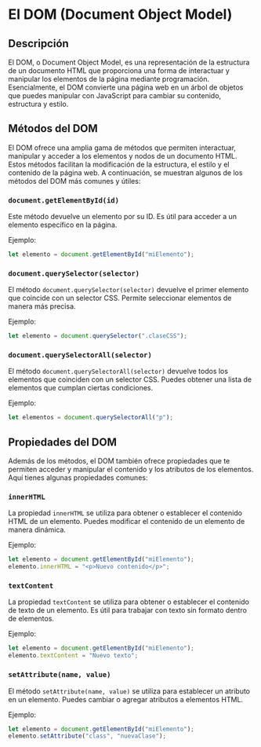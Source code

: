 # El DOM (Document Object Model)

## Descripción

El DOM, o Document Object Model, es una representación de la estructura de un documento HTML que proporciona una forma de interactuar y manipular los elementos de la página mediante programación. Esencialmente, el DOM convierte una página web en un árbol de objetos que puedes manipular con JavaScript para cambiar su contenido, estructura y estilo.

## Métodos del DOM

El DOM ofrece una amplia gama de métodos que permiten interactuar, manipular y acceder a los elementos y nodos de un documento HTML. Estos métodos facilitan la modificación de la estructura, el estilo y el contenido de la página web. A continuación, se muestran algunos de los métodos del DOM más comunes y útiles:

### `document.getElementById(id)`

Este método devuelve un elemento por su ID. Es útil para acceder a un elemento específico en la página.

Ejemplo:

```javascript
let elemento = document.getElementById("miElemento");
```

### `document.querySelector(selector)`

El método `document.querySelector(selector)` devuelve el primer elemento que coincide con un selector CSS. Permite seleccionar elementos de manera más precisa.

Ejemplo:

```javascript
let elemento = document.querySelector(".claseCSS");
```

### `document.querySelectorAll(selector)`

El método `document.querySelectorAll(selector)` devuelve todos los elementos que coinciden con un selector CSS. Puedes obtener una lista de elementos que cumplan ciertas condiciones.

Ejemplo:

```javascript
let elementos = document.querySelectorAll("p");
```

## Propiedades del DOM

Además de los métodos, el DOM también ofrece propiedades que te permiten acceder y manipular el contenido y los atributos de los elementos. Aquí tienes algunas propiedades comunes:

### `innerHTML`

La propiedad `innerHTML` se utiliza para obtener o establecer el contenido HTML de un elemento. Puedes modificar el contenido de un elemento de manera dinámica.

Ejemplo:

```javascript
let elemento = document.getElementById("miElemento");
elemento.innerHTML = "<p>Nuevo contenido</p>";
```

### `textContent`

La propiedad `textContent` se utiliza para obtener o establecer el contenido de texto de un elemento. Es útil para trabajar con texto sin formato dentro de elementos.

Ejemplo:

```javascript
let elemento = document.getElementById("miElemento");
elemento.textContent = "Nuevo texto";
```

### `setAttribute(name, value)`

El método `setAttribute(name, value)` se utiliza para establecer un atributo en un elemento. Puedes cambiar o agregar atributos a elementos HTML.

Ejemplo:

```javascript
let elemento = document.getElementById("miElemento");
elemento.setAttribute("class", "nuevaClase");
```